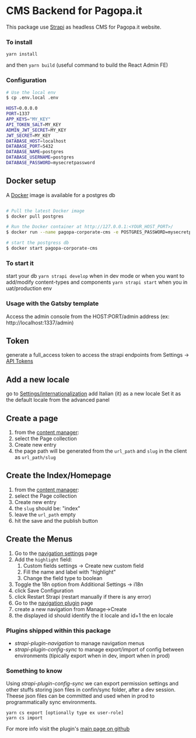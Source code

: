 # CMS Backend for Pagopa.it

This package use [Strapi](https://www.strapi.io) as headless CMS for Pagopa.it website.

### To install

`yarn install`

and then `yarn build` (useful command to build the React Admin FE)

### Configuration

```bash
# Use the local env
$ cp .env.local .env

HOST=0.0.0.0
PORT=1337
APP_KEYS="MY_KEY"
API_TOKEN_SALT=MY_KEY
ADMIN_JWT_SECRET=MY_KEY
JWT_SECRET=MY_KEY
DATABASE_HOST=localhost
DATABASE_PORT=5432
DATABASE_NAME=postgres
DATABASE_USERNAME=postgres
DATABASE_PASSWORD=mysecretpassword

```

## Docker setup

A [Docker](https://www.docker.com/get-started) image is available for a postgres db

```bash

# Pull the latest Docker image
$ docker pull postgres

# Run the Docker container at http://127.0.0.1:<YOUR_HOST_PORT>/
$ docker run --name pagopa-corporate-cms -e POSTGRES_PASSWORD=mysecretpassword -d -p 5432:5432 postgres

# start the postgress db
$ docker start pagopa-corporate-cms

```

### To start it

start your db
`yarn strapi develop` when in dev mode or when you want to add/modify content-types and components
`yarn strapi start` when you in uat/production env

### Usage with the Gatsby template

Access the admin console from the HOST:PORT/admin address (ex: http://localhost:1337/admin)

## Token

generate a full_access token to access the strapi endpoints from Settings -> [API Tokens](http://localhost:1337/admin/settings/api-tokens?sort=name:ASC)

## Add a new locale

go to [Settings/internationalization](http://localhost:1337/admin/settings/internationalization)
add Italian (it) as a new locale
Set it as the default locale from the advanced panel

## Create a page

1. from the [content manager](http://localhost:1337/admin/content-manager):
2. select the Page collection
3. Create new entry
4. the page path will be generated from the `url_path` and `slug` in the client as `url_path/slug`

## Create the Index/Homepage

1. from the [content manager](http://localhost:1337/admin/content-manager):
2. select the Page collection
3. Create new entry
4. the `slug` should be: "index"
5. leave the `url_path` empty
6. hit the save and the publish button

## Create the Menus

1. Go to the [navigation settings](http://localhost:1337/admin/settings/navigation) page
2. Add the `highlight` field:
   1. Custom fields settings -> Create new custom field
	 2. Fill the name and label with "highlight"
	 3. Change the field type to boolean
3. Toggle the 18n option from Additional Settings -> i18n
4. click Save Configuration
5. click Restart Strapi (restart manually if there is any error)
6. Go to the [navigation plugin](http://localhost:1337/admin/plugins/navigation) page
7. create a new navigation from Manage->Create
8. the displayed id should identify the it locale and id+1 the en locale

### Plugins shipped within this package

- _strapi-plugin-navigation_ to manage navigation menus
- _strapi-plugin-config-sync_ to manage export/import of config between environments (tipically export when in dev, import when in prod)

### Something to know

Using _strapi-plugin-config-sync_ we can export permission settings and other stuffs storing json files in confin/sync folder, after a dev session. Theese json files can be committed and used when in prod to programmatically sync environments.

```
yarn cs export [optionally type ex user-role]
yarn cs import
```

For more info visit the plugin's [main page on github](https://github.com/boazpoolman/strapi-plugin-config-sync)
